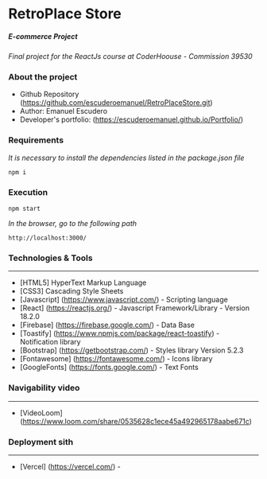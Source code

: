 # RetroPlace Store

##### E-commerce Project

_Final project for the ReactJs course at CoderHoouse - Commission 39530_

### About the project

- Github Repository (https://github.com/escuderoemanuel/RetroPlaceStore.git)
- Author: Emanuel Escudero
- Developer's portfolio: (https://escuderoemanuel.github.io/Portfolio/)

### Requirements

_It is necessary to install the dependencies listed in the package.json file_

`npm i`

### Execution

`npm start`

_In the browser, go to the following path_

`http://localhost:3000/`

### Technologies & Tools

---

- [HTML5] HyperText Markup Language
- [CSS3] Cascading Style Sheets
- [Javascript] (https://www.javascript.com/) - Scripting language
- [React] (https://reactjs.org/) - Javascript Framework/Library - Version 18.2.0
- [Firebase] (https://firebase.google.com/) - Data Base
- [Toastify] (https://www.npmjs.com/package/react-toastify) - Notification library
- [Bootstrap] (https://getbootstrap.com/) - Styles library Version 5.2.3
- [Fontawesome] (https://fontawesome.com/) - Icons library
- [GoogleFonts] (https://fonts.google.com/) - Text Fonts

### Navigability video

---

- [VideoLoom] (https://www.loom.com/share/0535628c1ece45a492965178aabe671c)

### Deployment sith

---

- [Vercel] (https://vercel.com/) -
